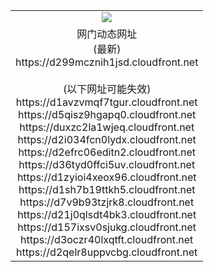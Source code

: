 ﻿<table>
  <tr></tr>
  <tr><td colspan=2 align=center><img src="https://d299mcznih1jsd.cloudfront.net/Up/oGate.jpg" /></td></tr>
  <tr><td colspan=2 align=center>网门动态网址<br/>(最新)
<br>https://d299mcznih1jsd.cloudfront.net
<br/><br/>(以下网址可能失效)
<br>https://d1avzvmqf7tgur.cloudfront.net
<br>https://d5qisz9hgapq0.cloudfront.net
<br>https://duxzc2la1wjeq.cloudfront.net
<br>https://d2i034fcn0lydx.cloudfront.net
<br>https://d2efrc06editn2.cloudfront.net
<br>https://d36tyd0ffci5uv.cloudfront.net
<br>https://d1zyioi4xeox96.cloudfront.net
<br>https://d1sh7b19ttkh5.cloudfront.net
<br>https://d7v9b93tzjrk8.cloudfront.net
<br>https://d21j0qlsdt4bk3.cloudfront.net
<br>https://d157ixsv0sjukg.cloudfront.net
<br>https://d3oczr40lxqtft.cloudfront.net
<br>https://d2qelr8uppvcbg.cloudfront.net
    </td>
  </tr>
</table>

